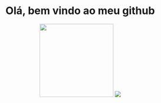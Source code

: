 <center><a style="text-align: center"><h1>Olá, bem vindo ao meu github</h1></center>
<div align="center">
	<img style="height: 200px" src="https://github-readme-stats.vercel.app/api/top-langs/?username=MrZkexe&layout=compact&langs_count=7&theme=gotham">
	<img src="https://github-readme-stats.vercel.app/api?username=MrZkexe&show_icons=true&theme=gotham&include_all_commits=true&count_private=true">
</div>
